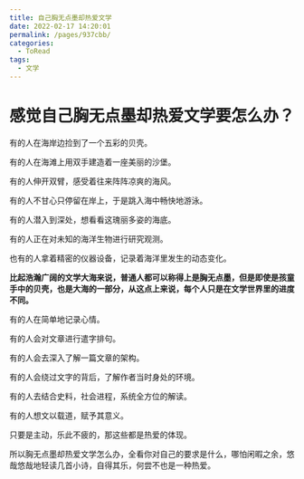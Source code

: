 ```yaml
---
title: 自己胸无点墨却热爱文学
date: 2022-02-17 14:20:01
permalink: /pages/937cbb/
categories:
  - ToRead
tags:
  - 文学
---
```

# 感觉自己胸无点墨却热爱文学要怎么办？

有的人在海岸边捡到了一个五彩的贝壳。

有的人在海滩上用双手建造着一座美丽的沙堡。

有的人伸开双臂，感受着往来阵阵凉爽的海风。

有的人不甘心只停留在岸上，于是跳入海中畅快地游泳。

有的人潜入到深处，想看看这瑰丽多姿的海底。

有的人正在对未知的海洋生物进行研究观测。

也有的人拿着精密的仪器设备，记录着海洋里发生的动态变化。

**比起浩瀚广阔的文学大海来说，普通人都可以称得上是胸无点墨，但是即使是孩童手中的贝壳，也是大海的一部分，从这点上来说，每个人只是在文学世界里的进度不同。**

有的人在简单地记录心情。

有的人会对文章进行遣字排句。

有的人会去深入了解一篇文章的架构。

有的人会绕过文字的背后，了解作者当时身处的环境。

有的人去结合史料，社会进程，系统全方位的解读。

有的人想文以载道，赋予其意义。

只要是主动，乐此不疲的，那这些都是热爱的体现。

所以胸无点墨却热爱文学怎么办，全看你对自己的要求是什么，哪怕闲暇之余，悠哉悠哉地轻读几首小诗，自得其乐，何尝不也是一种热爱。





